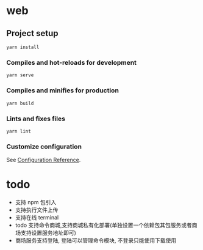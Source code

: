 # web

## Project setup
```
yarn install
```

### Compiles and hot-reloads for development
```
yarn serve
```

### Compiles and minifies for production
```
yarn build
```

### Lints and fixes files
```
yarn lint
```

### Customize configuration
See [Configuration Reference](https://cli.vuejs.org/config/).

# todo
- 支持 npm 包引入
- 支持执行文件上传
- 支持在线 terminal
- todo 支持命令商城,支持商城私有化部署(单独设置一个依赖包其包服务或者商场支持设置服务地址即可)
- 商场服务支持登陆, 登陆可以管理命令模块, 不登录只能使用下载使用
